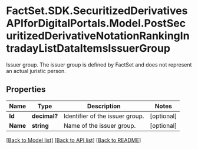 # FactSet.SDK.SecuritizedDerivativesAPIforDigitalPortals.Model.PostSecuritizedDerivativeNotationRankingIntradayListDataItemsIssuerGroup
Issuer group. The issuer group is defined by FactSet and does not represent an actual juristic person.

## Properties

Name | Type | Description | Notes
------------ | ------------- | ------------- | -------------
**Id** | **decimal?** | Identifier of the issuer group. | [optional] 
**Name** | **string** | Name of the issuer group. | [optional] 

[[Back to Model list]](../README.md#documentation-for-models) [[Back to API list]](../README.md#documentation-for-api-endpoints) [[Back to README]](../README.md)

